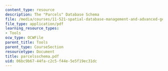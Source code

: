 ```yaml
---
content_type: resource
description: The "Parcels" Database Schema
file: /media/courses/11-521-spatial-database-management-and-advanced-geographic-information-systems-spring-2003/06bc9b6744fac2c5f44e5e5f19ec31dc_parcelsschema.pdf
file_type: application/pdf
learning_resource_types:
- Tools
ocw_type: OCWFile
parent_title: Tools
parent_type: CourseSection
resourcetype: Document
title: parcelsschema.pdf
uid: 06bc9b67-44fa-c2c5-f44e-5e5f19ec31dc
---
```

